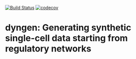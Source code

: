 [![Build Status](https://travis-ci.com/Zouter/dyngen.svg?token=pzNqJjk3yapU1Hk7sDg8&branch=master)](https://travis-ci.com/Zouter/dyngen) [![codecov](https://codecov.io/gh/Zouter/dyngen/branch/master/graph/badge.svg?token=IGVryyPFpI)](https://codecov.io/gh/Zouter/dyngen)

# dyngen: Generating synthetic single-cell data starting from regulatory networks